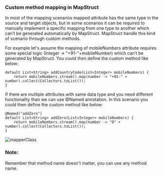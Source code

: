 ### Custom method mapping in MapStruct

In most of the mapping scenarios mapped attribute has the same type in the source and target objects, but in some scenarios it can be required to manually implement a specific mapping from one type to another which can’t be generated automatically by MapStruct. 
MapStruct handle this kind of scenario through custom methods.

For example let's assume the mapping of mobileNumbers attribute requires some special logic (Integer -> "+91-"+mobileNumber) which can’t be generated by MapStruct. You could then define the custom method like below:

	default List<String> addCountryCode(List<Integer> mobileNumbers) {
		return mobileNumbers.stream().map(number -> "+91-" + number).collect(Collectors.toList());
	}
	
If there are multiple attributes with same data type and you need different functionality than we can use @Named annotation.
In this scenario you could then define the custom method like below:

	@Named("addZero")
	default List<String> addZero(List<Integer> mobileNumbers) {
		return mobileNumbers.stream().map(number -> "0" + number).collect(Collectors.toList());
	}
	
![mapperClass](https://github.com/pawan-lnmiit/mapstruct/blob/master/examples/customMethodMapping/customMethodMapping1.png)

### Note: 
Remember that method name doesn't matter, you can use any method name.
